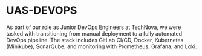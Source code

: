 # UAS-DEVOPS
As part of our role as Junior DevOps Engineers at TechNova, we were tasked with transitioning from manual deployment to a fully automated DevOps pipeline. The stack includes GitLab CI/CD, Docker, Kubernetes (Minikube), SonarQube, and monitoring with Prometheus, Grafana, and Loki.
